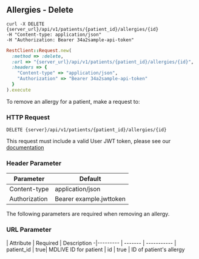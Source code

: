 ## Allergies - Delete
```shell
curl -X DELETE {server_url}/api/v1/patients/{patient_id}/allergies/{id}
-H "Content-type: application/json"
-H "Authorization: Bearer 34a2sample-api-token"
```
```ruby
RestClient::Request.new(
  :method => :delete,
  :url => "{server_url}/api/v1/patients/{patient_id}/allergies/{id}",
  :headers => {
    "Content-type" => "application/json",
    "Authorization" => "Bearer 34a2sample-api-token"
  }
).execute
```

To remove an allergy for a patient, make a request to:

### HTTP Request

`DELETE {server}/api/v1/patients/{patient_id}/allergies/{id}`

This request must include a valid User JWT token, please see our [documentation](#user-tokens)

### Header Parameter

Parameter | Default
--------- | -------
Content-type | application/json
Authorization| Bearer example.jwttoken

The following parameters are required when removing an allergy.

### URL Parameter
 | Attribute | Required | Description
 -|--------- | ------- | -----------
 | patient_id | true| MDLIVE ID for patient
 | id | true | ID of patient's allergy


